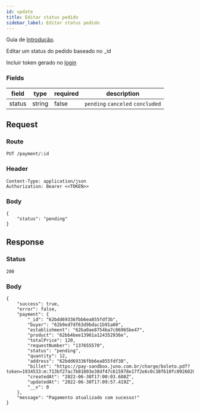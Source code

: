 ```yaml
---
id: update
title: Editar status pedido
sidebar_label: Editar status pedido
---
```


Guia de [Introdução](introduction.md).

Editar um status do pedido baseado no _id

Incluir token gerado no [login](authentication)

### Fields

| field | type | required | description |
|---|---|---|---|
| status | string | false | `pending` `canceled` `concluded` |

## Request

### Route

    PUT /payment/:id

### Header

    Content-Type: application/json
    Authorization: Bearer <<TOKEN>>

### Body

    {
        "status": "pending"
    }

## Response

### Status

    200

### Body

    {
        "success": true,
        "error": false,
        "payment": {
            "_id": "62bdd69336fbb6ea855fdf3b",
            "buyer": "62b9ed7df63d9bdac1b91a00",
            "establishment": "62ba0ae8754ba7c06965be47",
            "product": "62bb4bee13961a124352936e",
            "totalPrice": 120,
            "requestNumber": "137655570",
            "status": "pending",
            "quantity": 12,
            "address": "62bdd69336fbb6ea855fdf38",
            "billet": "https://pay-sandbox.juno.com.br/charge/boleto.pdf?token=1934533:m:713bf27ac7b01803e38df47c615978e17f2e6c0c38f610fc092602063218213a",
            "createdAt": "2022-06-30T17:00:03.608Z",
            "updatedAt": "2022-06-30T17:09:57.419Z",
            "__v": 0
        },
        "message": "Pagamento atualizado com sucesso!"
    }
